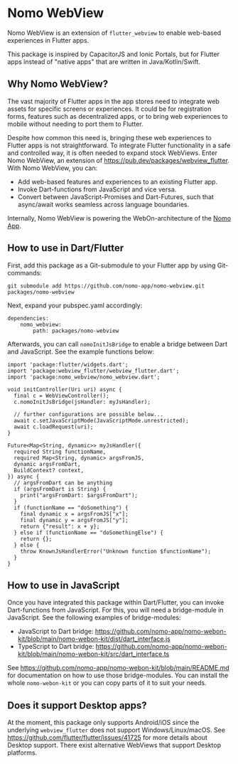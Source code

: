 # Nomo WebView

Nomo WebView is an extension of `flutter_webview` to enable web-based experiences in Flutter apps.

This package is inspired by CapacitorJS and Ionic Portals, but for Flutter apps instead of "native
apps" that are written in Java/Kotlin/Swift.

## Why Nomo WebView?

The vast majority of Flutter apps in the app stores need to integrate web assets for specific screens or
experiences.
It could be for registration forms, features such as decentralized apps, or to bring web experiences
to mobile without needing to port them to Flutter.

Despite how common this need is, bringing these web experiences to Flutter apps is not straightforward.
To integrate Flutter functionality in a safe and controlled way, it is often needed to expand stock WebViews.
Enter Nomo WebView, an extension of https://pub.dev/packages/webview_flutter.
With Nomo WebView, you can:

- Add web-based features and experiences to an existing Flutter app.
- Invoke Dart-functions from JavaScript and vice versa.
- Convert between JavaScript-Promises and Dart-Futures, such that async/await works seamless across
  language boundaries.

Internally, Nomo WebView is powering the WebOn-architecture of the [Nomo App](https://nomo.app).

## How to use in Dart/Flutter

First, add this package as a Git-submodule to your Flutter app by using Git-commands:

````
git submodule add https://github.com/nomo-app/nomo-webview.git packages/nomo-webview
````

Next, expand your pubspec.yaml accordingly:

```
dependencies:
    nomo_webview:
        path: packages/nomo-webview
```

Afterwards, you can call `nomoInitJsBridge` to enable a bridge between Dart and JavaScript.
See the example functions below:

```
import 'package:flutter/widgets.dart';
import 'package:webview_flutter/webview_flutter.dart';
import 'package:nomo_webview/nomo_webview.dart';

void initController(Uri uri) async {
  final c = WebViewController();
  c.nomoInitJsBridge(jsHandler: myJsHandler);

  // further configurations are possible below...
  await c.setJavaScriptMode(JavaScriptMode.unrestricted);
  await c.loadRequest(uri);
}

Future<Map<String, dynamic>> myJsHandler({
  required String functionName,
  required Map<String, dynamic> argsFromJS,
  dynamic argsFromDart,
  BuildContext? context,
}) async {
  // argsFromDart can be anything
  if (argsFromDart is String) {
    print("argsFromDart: $argsFromDart");
  }
  if (functionName == "doSomething") {
    final dynamic x = argsFromJS["x"];
    final dynamic y = argsFromJS["y"];
    return {"result": x + y};
  } else if (functionName == "doSomethingElse") {
    return {};
  } else {
    throw KnownJsHandlerError("Unknown function $functionName");
  }
}
```

## How to use in JavaScript

Once you have integrated this package within Dart/Flutter, you can invoke Dart-functions from
JavaScript.
For this, you will need a bridge-module in JavaScript.
See the following examples of bridge-modules:

- JavaScript to Dart
  bridge: https://github.com/nomo-app/nomo-webon-kit/blob/main/nomo-webon-kit/dist/dart_interface.js
- TypeScript to Dart
  bridge: https://github.com/nomo-app/nomo-webon-kit/blob/main/nomo-webon-kit/src/dart_interface.ts

See https://github.com/nomo-app/nomo-webon-kit/blob/main/README.md for documentation on how to use
those bridge-modules.
You can install the whole `nomo-webon-kit` or you can copy parts of it to suit your needs.

## Does it support Desktop apps?

At the moment, this package only supports Android/iOS since the underlying `webview_flutter` does
not support Windows/Linux/macOS.
See https://github.com/flutter/flutter/issues/41725 for more details about Desktop support.
There exist alternative WebViews that support Desktop platforms.
